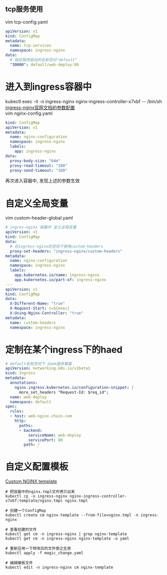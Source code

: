 ## tcp服务使用
vim tcp-config.yaml
``` yaml
apiVersion: v1
kind: ConfigMap
metadata:
  name: tcp-services
  namespace: ingress-nginx
data:
  # 指定程序启动的名称空间"default"
  "30000": default/web-deploy:80
```


# 进入到ingress容器中
kubectl exec -it -n ingress-nginx nginx-ingress-controller-x7xbf -- /bin/sh  
[ingress-nginx官网文档的参数配置](https://kubernetes.github.io/ingress-nginx/user-guide/nginx-configuration/configmap/#configmaps)  
vim nginx-config.yaml
``` yaml
kind: ConfigMap
apiVersion: v1
metadata:
  name: nginx-configuration
  namespace: ingress-nginx
  labels:
    app: ingress-nginx
data:
  proxy-body-size: "64m"
  proxy-read-timeout: "180"
  proxy-send-timeout: "180"
```
再次进入容器中, 发现上述的参数生效


# 自定义全局变量
vim custom-header-global.yaml
``` yaml
# ingres-nginx 容器中 定义全局变量
apiVersion: v1
kind: ConfigMap
data:
  # 在ingress-nginx的空间下使用custom-headers
  proxy-set-headers: "ingress-nginx/custom-headers"
metadata:
  name: nginx-configuration
  namespace: ingress-nginx
  labels:
    app.kubernetes.io/name: ingress-nginx
    app.kubernetes.io/part-of: ingress-nginx
---
apiVersion: v1
kind: ConfigMap
data:
  X-Different-Name: "true"
  X-Request-Start: t=${msec}
  X-Using-Nginx-Controller: "true"
metadata:
  name: custom-headers
  namespace: ingress-nginx
```

# 定制在某个ingress下的haed
``` yaml
# default名称空间下 daem服务暴露 
apiVersion: networking.k8s.io/v1beta1
kind: Ingress
metadata:
  annotations:
    nginx.ingress.kubernetes.io/configuration-snippet: |
      more_set_headers "Request-Id: $req_id";
  name: web-deploy
  namespace: default
spec:
  rules:
  - host: web-nginx.chain.com
    http:
      paths:
      - backend:
          serviceName: web-deploy
          servicePort: 80
        path: /

```

# 自定义配置模板
[Custom NGINX template](https://kubernetes.github.io/ingress-nginx/user-guide/nginx-configuration/custom-template/#custom-nginx-template)
``` shell
# 把容器中的nginx.tmpl文件拷贝出来
kubectl cp -n ingress-nginx nginx-ingress-controller-x7xbf:template/nginx.tmpl nginx.tmpl

# 创建一个ConfigMap
kubectl create cm nginx-template --from-file=nginx.tmpl -n ingress-nginx

# 查看创建的文件
kubectl get cm -n ingress-nginx | grep nginx-template
kubectl get cm -n ingress-nginx nginx-template -o yaml

# 重新应用一下修改后的文件使之生效
kubectl apply -f magic_change.yaml 

# 编辑模板文件
kubectl edit -n ingress-nginx cm nginx-template 
```
